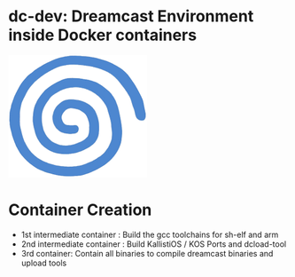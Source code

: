 # dc-dev: Dreamcast Environment inside Docker containers

![alt text][dc-logo]

[dc-logo]: https://github.com/Bhaal22/dc-dev/blob/master/resources/Dreamcast.png "Dreamcast Logo"

# Container Creation
 * 1st intermediate container : Build the gcc toolchains for sh-elf and arm
 * 2nd intermediate container : Build KallistiOS / KOS Ports and dcload-tool
 * 3rd container: Contain all binaries to compile dreamcast binaries and upload tools
 
 

